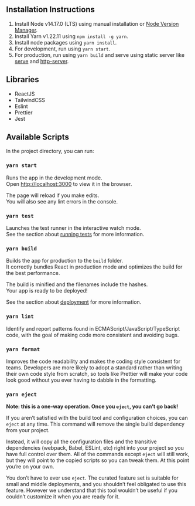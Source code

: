 ## Installation Instructions

1. Install Node v14.17.0 (LTS) using manual installation or [Node Version Manager](https://github.com/nvm-sh/nvm).
2. Install Yarn v1.22.11 using `npm install -g yarn`.
3. Install node packages using `yarn install`.
4. For development, run using `yarn start`.
5. For production, run using `yarn build` and serve using static server like [serve](https://www.npmjs.com/package/serve/v/11.3.0) and [http-server](https://www.npmjs.com/package/http-server).

## Libraries
- ReactJS
- TailwindCSS
- Eslint
- Prettier
- Jest

## Available Scripts

In the project directory, you can run:

### `yarn start`

Runs the app in the development mode.\
Open [http://localhost:3000](http://localhost:3000) to view it in the browser.

The page will reload if you make edits.\
You will also see any lint errors in the console.

### `yarn test`

Launches the test runner in the interactive watch mode.\
See the section about [running tests](https://facebook.github.io/create-react-app/docs/running-tests) for more information.

### `yarn build`

Builds the app for production to the `build` folder.\
It correctly bundles React in production mode and optimizes the build for the best performance.

The build is minified and the filenames include the hashes.\
Your app is ready to be deployed!

See the section about [deployment](https://facebook.github.io/create-react-app/docs/deployment) for more information.

### `yarn lint`

Identify and report patterns found in ECMAScript/JavaScript/TypeScript code, with the goal of making code more consistent and avoiding bugs.

### `yarn format`

Improves the code readability and makes the coding style consistent for teams. Developers are more likely to adopt a standard rather than writing their own code style from scratch, so tools like Prettier will make your code look good without you ever having to dabble in the formatting.

### `yarn eject`

**Note: this is a one-way operation. Once you `eject`, you can’t go back!**

If you aren’t satisfied with the build tool and configuration choices, you can `eject` at any time. This command will remove the single build dependency from your project.

Instead, it will copy all the configuration files and the transitive dependencies (webpack, Babel, ESLint, etc) right into your project so you have full control over them. All of the commands except `eject` will still work, but they will point to the copied scripts so you can tweak them. At this point you’re on your own.

You don’t have to ever use `eject`. The curated feature set is suitable for small and middle deployments, and you shouldn’t feel obligated to use this feature. However we understand that this tool wouldn’t be useful if you couldn’t customize it when you are ready for it.
